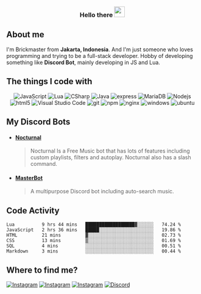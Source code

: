 <h3 align="center">
  Hello there
  <img src="https://media.giphy.com/media/hvRJCLFzcasrR4ia7z/giphy.gif" width="28">
</h3>

## About me

<p>
 I'm Brickmaster from <b>Jakarta, Indonesia</b>. And I'm just someone who loves programming and trying to be a full-stack developer. Hobby of developing something like <b>Discord Bot</b>, mainly developing in JS and Lua.
</p>

<!-- <p align="center"> 
  Visitor count<br>
  <img src="https://profile-counter.glitch.me/Brickmasterr/count.svg" />
</p> -->

<!-- <h4>Things I code with</h4> -->
## The things I code with
<p align="center">
  <img alt="JavaScript" src="https://img.shields.io/badge/javascript-%23323330.svg?style=for-the-badge&logo=javascript&logoColor=%23F7DF1E" />
  <img alt="Lua" src="https://img.shields.io/badge/lua-%232C2D72.svg?style=for-the-badge&logo=lua&logoColor=white" />
  <img alt="CSharp" src="https://img.shields.io/badge/c%23-%23239120.svg?style=for-the-badge&logo=c-sharp&logoColor=white" />
  <img alt="Java" src="https://img.shields.io/badge/java-%23ED8B00.svg?style=for-the-badge&logo=java&logoColor=white" />  
  <img alt="express" src="https://img.shields.io/badge/express.js-%23404d59.svg?style=for-the-badge&logo=express&logoColor=%2361DAFB" />
  <img alt="MariaDB" src="https://img.shields.io/badge/-MariaDB-003545?style=for-the-badge&logo=mariadb&logoColor=white" />
  <img alt="Nodejs" src="https://img.shields.io/badge/node.js-6DA55F?style=for-the-badge&logo=node.js&logoColor=white" />
  <img alt="html5" src="https://img.shields.io/badge/-HTML5-E34F26?style=for-the-badge&logo=html5&logoColor=white" />
  <img alt="Visual Studio Code" src="https://img.shields.io/badge/Visual%20Studio%20Code-0078d7.svg?style=for-the-badge&logo=visual-studio-code&logoColor=white" />
  <img alt="git" src="https://img.shields.io/badge/-Git-F05032?style=for-the-badge&logo=git&logoColor=white" />
  <img alt="npm" src="https://img.shields.io/badge/NPM-%23000000.svg?style=for-the-badge&logo=npm&logoColor=white" />
  <img alt="nginx" src="https://img.shields.io/badge/nginx-%23009639.svg?style=for-the-badge&logo=nginx&logoColor=white" />
  <img alt="windows" src="https://img.shields.io/badge/Windows-0078D6?style=for-the-badge&logo=windows&logoColor=white" />
  <img alt="ubuntu" src="https://img.shields.io/badge/Ubuntu-E95420?style=for-the-badge&logo=ubuntu&logoColor=white" />
</p>

## My Discord Bots

  * #### [Nocturnal](https://discord.com/api/oauth2/authorize?client_id=531091404584124416&permissions=275011431873&scope=bot%20applications.commands "Invite Nocturnal")
    
      > 
      > Nocturnal Is a Free Music bot that has lots of features including custom playlists, filters and autoplay. Nocturnal also has a slash command.

  * #### [MasterBot](https://discord.com/api/oauth2/authorize?client_id=547036964520591360&permissions=275011431873&scope=bot%20applications.commands "Invite MasterBot")
    
      > 
      > A multipurpose Discord bot including auto-search music.

## Code Activity

<!--START_SECTION:waka-->

```text
Lua          9 hrs 44 mins   ██████████████████▓░░░░░░   74.24 %
JavaScript   2 hrs 36 mins   █████░░░░░░░░░░░░░░░░░░░░   19.86 %
HTML         21 mins         ▓░░░░░░░░░░░░░░░░░░░░░░░░   02.73 %
CSS          13 mins         ▒░░░░░░░░░░░░░░░░░░░░░░░░   01.69 %
SQL          4 mins          ░░░░░░░░░░░░░░░░░░░░░░░░░   00.51 %
Markdown     3 mins          ░░░░░░░░░░░░░░░░░░░░░░░░░   00.44 %
```

<!--END_SECTION:waka-->

<!-- <h4>Where to find me?</h4> -->
## Where to find me?
<p>
<a href="https://www.buymeacoffee.com/isdwk" target="_blank"><img alt="Instagram" src="https://img.shields.io/badge/Buy%20Me%20a%20Coffee-ffdd00?style=for-the-badge&logo=buy-me-a-coffee&logoColor=black" /></a>
<a href="https://ko-fi.com/R5R3CL07C" target="_blank"><img alt="Instagram" src="https://img.shields.io/badge/Ko--fi-F16061?style=for-the-badge&logo=ko-fi&logoColor=white" /></a>
<a href="https://www.instagram.com/isdwk/" target="_blank"><img alt="Instagram" src="https://img.shields.io/badge/-instagram-E4405F?style=for-the-badge&logo=instagram&logoColor=white" /></a>
<a href="https://discord.gg/BAEYJhB" target="_blank"><img alt="Discord" src="https://img.shields.io/badge/-Discord-7289DA?style=for-the-badge&logo=discord&logoColor=white" /></a>
</p>

<!-- - 👋 Hi, I’m @Brickmasterr
- 👀 I’m interested in JavaScript
- 🌱 I’m currently learning Lua, MySQL
- 💞️ I’m looking to collaborate on ...
- 📫 How to reach me DM On  -->

<!---
Brickmasterr/Brickmasterr is a ✨ special ✨ repository because its `README.md` (this file) appears on your GitHub profile.
You can click the Preview link to take a look at your changes.
--->
